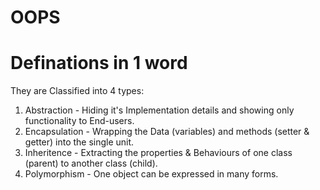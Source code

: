 # OOPS
# Definations in 1 word
They are Classified into 4 types:
1. Abstraction - Hiding it's Implementation details and showing only functionality to End-users.
2. Encapsulation - Wrapping the Data (variables) and methods (setter & getter) into the single unit.
3. Inheritence - Extracting the properties & Behaviours of one class (parent) to another class (child).
4. Polymorphism - One object can be expressed in many forms.
